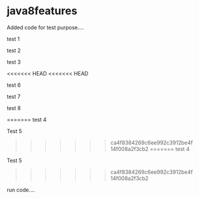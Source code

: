 # java8features



Added code for test purpose....

test 1

test 2

test 3

<<<<<<< HEAD
<<<<<<< HEAD


test 6 

test 7

test 8

=======
test 4 

Test 5
>>>>>>> ca4f8384269c6ee992c3912be4f14f008a2f3cb2
=======
test 4 

Test 5
>>>>>>> ca4f8384269c6ee992c3912be4f14f008a2f3cb2

run code....

